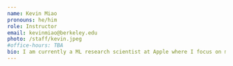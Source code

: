 ```yaml
---
name: Kevin Miao
pronouns: he/him
role: Instructor
email: kevinmiao@berkeley.edu
photo: /staff/kevin.jpeg
#office-hours: TBA
bio: I am currently a ML research scientist at Apple where I focus on multimodal/vision models and interpretability. Before that, I did both my undergraduate (2021) and Master's in CS at UC Berkeley (2022). I am excited to be part of this course again for a 10th term, and share the beauty of Data 8, a course that was the beginning of my programming journey during undergrad.
---
```


